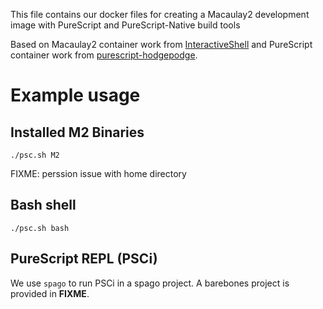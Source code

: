 This file contains our docker files for creating a Macaulay2 development image
with PureScript and PureScript-Native build tools

Based on Macaulay2 container work from
[InteractiveShell](https://github.com/fhinkel/InteractiveShell/tree/master/docker-m2-container)
and PureScript container work from
[purescript-hodgepodge](https://github.com/bbarker/purescript-hodgepodge).

# Example usage

## Installed M2 Binaries


```
./psc.sh M2
```

FIXME: perssion issue with home directory

## Bash shell

```
./psc.sh bash
```

## PureScript REPL (PSCi)

We use `spago` to run PSCi in a spago project. A barebones project is provided
in **FIXME**.

